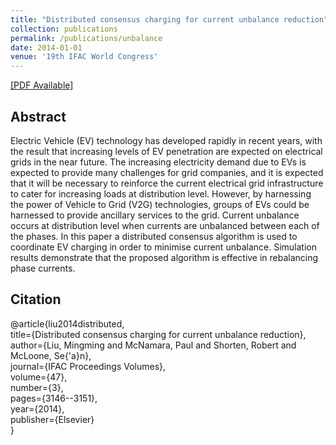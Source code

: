```yaml
---
title: "Distributed consensus charging for current unbalance reduction"
collection: publications
permalink: /publications/unbalance
date: 2014-01-01
venue: '19th IFAC World Congress'
---
```


[[PDF Available]](http://ming2liu.github.io/files/unbalance.pdf)

## Abstract

Electric Vehicle (EV) technology has developed rapidly in recent years, with the
result that increasing levels of EV penetration are expected on electrical grids in the near
future. The increasing electricity demand due to EVs is expected to provide many challenges
for grid companies, and it is expected that it will be necessary to reinforce the current electrical
grid infrastructure to cater for increasing loads at distribution level. However, by harnessing
the power of Vehicle to Grid (V2G) technologies, groups of EVs could be harnessed to provide
ancillary services to the grid. Current unbalance occurs at distribution level when currents
are unbalanced between each of the phases. In this paper a distributed consensus algorithm
is used to coordinate EV charging in order to minimise current unbalance. Simulation results
demonstrate that the proposed algorithm is effective in rebalancing phase currents.


## Citation

@article{liu2014distributed,<br>
  title={Distributed consensus charging for current unbalance reduction},<br>
  author={Liu, Mingming and McNamara, Paul and Shorten, Robert and McLoone, Se{\'a}n},<br>
  journal={IFAC Proceedings Volumes},<br>
  volume={47},<br>
  number={3},<br>
  pages={3146--3151},<br>
  year={2014},<br>
  publisher={Elsevier}<br>
}